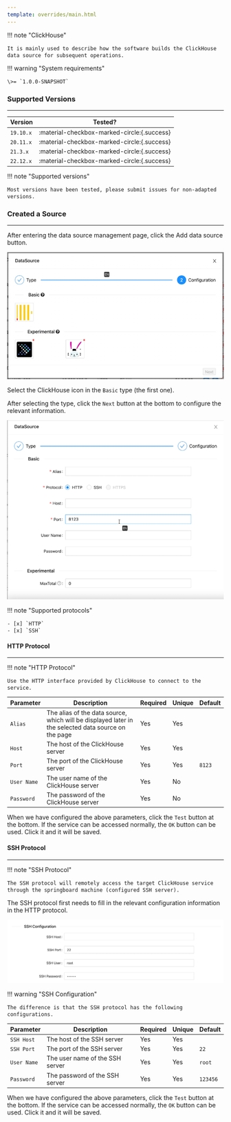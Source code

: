 ```yaml
---
template: overrides/main.html
---
```


!!! note "ClickHouse"

    It is mainly used to describe how the software builds the ClickHouse data source for subsequent operations.

!!! warning "System requirements"

    \>= `1.0.0-SNAPSHOT`

### Supported Versions

---

| Version   | Tested?                                     |
|-----------|---------------------------------------------|
| `19.10.x` | :material-checkbox-marked-circle:{.success} |
| `20.11.x` | :material-checkbox-marked-circle:{.success} |
| `21.3.x`  | :material-checkbox-marked-circle:{.success} |
| `22.12.x` | :material-checkbox-marked-circle:{.success} |

!!! note "Supported versions"

    Most versions have been tested, please submit issues for non-adapted versions.

### Created a Source

---

After entering the data source management page, click the Add data source button.

![img.png](../../../assets/images/others/management/datasource/datasource_type.png)

Select the ClickHouse icon in the `Basic` type (the first one).

After selecting the type, click the `Next` button at the bottom to configure the relevant information.

![img_1.png](../../../assets/images/others/management/datasource/clickhouse/img_1.png)

!!! note "Supported protocols"

    - [x] `HTTP`
    - [x] `SSH`

#### HTTP Protocol

---

!!! note "HTTP Protocol"

    Use the HTTP interface provided by ClickHouse to connect to the service.

| Parameter   | Description                                                                                         | Required | Unique | Default |
|-------------|-----------------------------------------------------------------------------------------------------|----------|--------|---------|
| `Alias`     | The alias of the data source, which will be displayed later in the selected data source on the page | Yes      | Yes    |         |
| `Host`      | The host of the ClickHouse server                                                                   | Yes      | Yes    |         |
| `Port`      | The port of the ClickHouse server                                                                   | Yes      | Yes    | `8123`  |
| `User Name` | The user name of the ClickHouse server                                                              | Yes      | No     |         |
| `Password`  | The password of the ClickHouse server                                                               | Yes      | No     |         |

When we have configured the above parameters, click the `Test` button at the bottom. If the service can be accessed normally, the `OK` button can be used. Click it and it will be saved.

#### SSH Protocol

---

!!! note "SSH Protocol"

    The SSH protocol will remotely access the target ClickHouse service through the springboard machine (configured SSH server).

The SSH protocol first needs to fill in the relevant configuration information in the HTTP protocol.

![img.png](../../../assets/images/others/management/datasource/clickhouse/img.png)

!!! warning "SSH Configuration"

    The difference is that the SSH protocol has the following configurations.

| Parameter   | Description                     | Required | Unique | Default  |
|-------------|---------------------------------|----------|--------|----------|
| `SSH Host`  | The host of the SSH server      | Yes      | Yes    |          |
| `SSH Port`  | The port of the SSH server      | Yes      | Yes    | `22`     |
| `User Name` | The user name of the SSH server | Yes      | Yes    | `root`   |
| `Password`  | The password of the SSH server  | Yes      | Yes    | `123456` |

When we have configured the above parameters, click the `Test` button at the bottom. If the service can be accessed normally, the `OK` button can be used. Click it and it will be saved.
